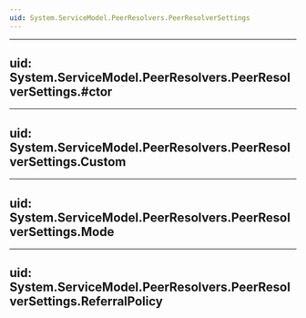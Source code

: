 ```yaml
---
uid: System.ServiceModel.PeerResolvers.PeerResolverSettings
---
```


---
uid: System.ServiceModel.PeerResolvers.PeerResolverSettings.#ctor
---

---
uid: System.ServiceModel.PeerResolvers.PeerResolverSettings.Custom
---

---
uid: System.ServiceModel.PeerResolvers.PeerResolverSettings.Mode
---

---
uid: System.ServiceModel.PeerResolvers.PeerResolverSettings.ReferralPolicy
---
